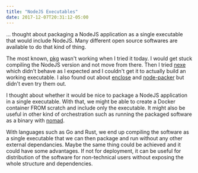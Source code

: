 ```yaml
---
title: "NodeJS Executables"
date: 2017-12-07T20:31:12-05:00
---
```


... thought about packaging a NodeJS application as a single executable that would include NodeJS. Many different open source softwares are available to do that kind of thing.

The most known, [pkg](https://github.com/zeit/pkg) wasn't working when I tried it today. I would get stuck compiling the NodeJS version and not move from there. Then I tried [nexe](https://github.com/nexe/nexe) which didn't behave as I expected and I couldn't get it to actually build an working executable. I also found out about [enclose](https://github.com/igorklopov/enclose) and [node-packer](https://github.com/pmq20/node-packer) but didn't even try them out.

I thought about whether it would be nice to package a NodeJS application in a single executable. With that, we might be able to create a Docker container FROM scratch and include only the executable. It might also be useful in other kind of orchestration such as running the packaged software as a binary with [nomad](https://www.nomadproject.io/).

With languages such as Go and Rust, we end up compiling the software as a single executable that we can then package and run without any other external dependancies. Maybe the same thing could be achieved and it could have some advantages. If not for deployment, it can be useful for distribution of the software for non-technical users without exposing the whole structure and dependencies.

